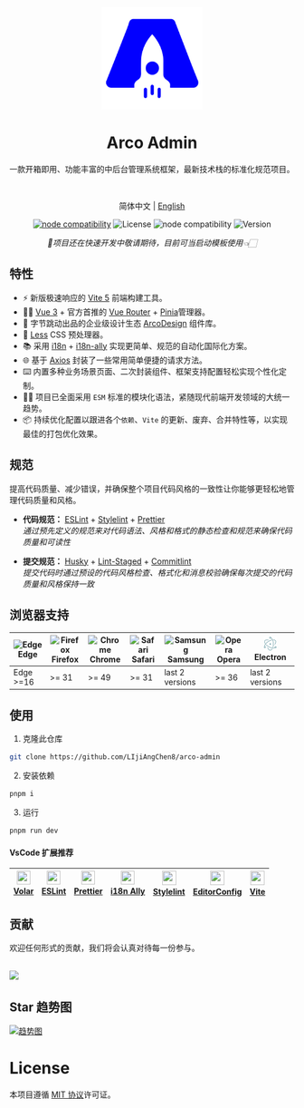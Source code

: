 <p align="center">
  <a href="https://github.com/LIjiAngChen8/arco-admin">
    <img width="180" src="./docs/logo.svg" alt="Arco admin logo">
  </a>
</p>

<h1 align="center">Arco Admin</h1>
<p align="center">一款开箱即用、功能丰富的中后台管理系统框架，最新技术栈的标准化规范项目。</p> 
<br/>

<div align="center">

简体中文 | [English](./README.en-US.md)
</div>

<p align="center">
  <a href="https://nodejs.org/en/about/previous-releases"><img src="https://img.shields.io/node/v/vite.svg" alt="node compatibility"></a>
  <img alt="License" src="https://img.shields.io/github/license/LIjiAngChen8/arco-admin">
  <img src="https://img.shields.io/github/last-commit/LIjiAngChen8/arco-admin.svg" alt="node compatibility">
  <img alt="Version" src="https://img.shields.io/github/package-json/v/LIjiAngChen8/arco-admin/main">
</p>

*<p align="center">📌项目还在快速开发中敬请期待，目前可当启动模板使用👈🏻</p>*

## 特性
+ ⚡️ 新版极速响应的 [Vite 5](https://cn.vitejs.dev) 前端构建工具。
+ 👍🏻 [Vue 3](https://cn.vuejs.org) + 官方首推的 [Vue Router](https://router.vuejs.org/zh) + [Pinia](https://pinia.vuejs.org/zh)管理器。
+ 🔩 字节跳动出品的企业级设计生态 [ArcoDesign](https://arco.design/) 组件库。
+ 🎨 [Less](https://less.bootcss.com/) CSS 预处理器。
+ 📚 采用 [i18n](https://github.com/intlify/vue-i18n-next/tree/master/packages/vue-i18n#readme) + [i18n-ally](https://github.com/lokalise/i18n-ally) 实现更简单、规范的自动化国际化方案。
+ 🌐 基于 [Axios](https://axios-http.com/zh/) 封装了一些常用简单便捷的请求方法。
+ ⌨️ 内置多种业务场景页面、二次封装组件、框架支持配置轻松实现个性化定制。
+ 🧚🏻 项目已全面采用 `ESM` 标准的模块化语法，紧随现代前端开发领域的大统一趋势。
+ 📦 持续优化配置以跟进各个`依赖`、`Vite` 的更新、废弃、合并特性等，以实现最佳的打包优化效果。  

## 规范
提高代码质量、减少错误，并确保整个项目代码风格的一致性让你能够更轻松地管理代码质量和风格。

+ **代码规范：**  [ESLint](https://eslint.org/) + [Stylelint](https://stylelint.io) + [Prettier](https://prettier.io)<br/>
    *通过预先定义的规范来对代码语法、风格和格式的静态检查和规范来确保代码质量和可读性*

+ **提交规范：**  [Husky](https://typicode.github.io/husky/#/) + [Lint-Staged](https://github.com/okonet/lint-staged) + [Commitlint](https://commitlint.js.org)<br/>
  *提交代码时通过预设的代码风格检查、格式化和消息校验确保每次提交的代码质量和风格保持一致*

## 浏览器支持

| <img src="https://raw.githubusercontent.com/alrra/browser-logos/master/src/edge/edge_48x48.png" alt="Edge" width="24px" height="24px" /><br/>Edge | <img src="https://raw.githubusercontent.com/alrra/browser-logos/master/src/firefox/firefox_48x48.png" alt="Firefox" width="24px" height="24px" /><br/>Firefox | <img src="https://raw.githubusercontent.com/alrra/browser-logos/master/src/chrome/chrome_48x48.png" alt="Chrome" width="24px" height="24px" /><br/>Chrome | <img src="https://raw.githubusercontent.com/alrra/browser-logos/master/src/safari/safari_48x48.png" alt="Safari" width="24px" height="24px" /><br/>Safari | <img src="https://raw.githubusercontent.com/alrra/browser-logos/master/src/samsung-internet/samsung-internet_48x48.png" alt="Samsung" width="24px" height="24px" /><br/>Samsung | <img src="https://raw.githubusercontent.com/alrra/browser-logos/master/src/opera/opera_48x48.png" alt="Opera" width="24px" height="24px" /><br/>Opera | <img src="https://raw.githubusercontent.com/alrra/browser-logos/master/src/electron/electron_48x48.png" alt="Electron" width="24px" height="24px" /><br/>Electron |
| --------- | --------- | --------- | --------- | --------- | --------- | --------- |
| Edge >=16| >= 31 | >= 49| >= 31| last 2 versions| >= 36 | last 2 versions

## 使用
1. 克隆此仓库
```bash
git clone https://github.com/LIjiAngChen8/arco-admin
```
2. 安装依赖
```bash
pnpm i
```
3. 运行
```bash
pnpm run dev
```

#### VsCode 扩展推荐

| [<img src="https://vue.gallerycdn.vsassets.io/extensions/vue/volar/1.8.24/1701250883040/Microsoft.VisualStudio.Services.Icons.Default" width="24px" height="24px" /><br>Volar](https://marketplace.visualstudio.com/items?itemName=Vue.volar) | [<img src="https://dbaeumer.gallerycdn.vsassets.io/extensions/dbaeumer/vscode-eslint/2.4.2/1687441427519/Microsoft.VisualStudio.Services.Icons.Default" width="24px" height="24px" /><br>ESLint](https://marketplace.visualstudio.com/items?itemName=dbaeumer.vscode-eslint) |[<img src="https://esbenp.gallerycdn.vsassets.io/extensions/esbenp/prettier-vscode/10.1.0/1690819498575/Microsoft.VisualStudio.Services.Icons.Default" width="24px" height="24px" /><br>Prettier](https://marketplace.visualstudio.com/items?itemName=esbenp.prettier-vscode) |[<img src="https://lokalise.gallerycdn.vsassets.io/extensions/lokalise/i18n-ally/2.12.0/1695476646920/Microsoft.VisualStudio.Services.Icons.Default" width="24px" height="24px" /><br>i18n Ally](https://marketplace.visualstudio.com/items?itemName=Lokalise.i18n-ally) |[<img src="https://stylelint.gallerycdn.vsassets.io/extensions/stylelint/vscode-stylelint/1.3.0/1698920117910/Microsoft.VisualStudio.Services.Icons.Default" width="25px" height="25px" /><br>Stylelint](https://marketplace.visualstudio.com/items?itemName=stylelint.vscode-stylelint)|[<img src="https://editorconfig.gallerycdn.vsassets.io/extensions/editorconfig/editorconfig/0.16.4/1607315835386/Microsoft.VisualStudio.Services.Icons.Default" width="25px" height="25px" /><br>EditorConfig](https://marketplace.visualstudio.com/items?itemName=EditorConfig.EditorConfig)|[<img src="https://antfu.gallerycdn.vsassets.io/extensions/antfu/vite/0.2.5/1622972526798/Microsoft.VisualStudio.Services.Icons.Default" width="25px" height="25px" /><br>Vite](https://marketplace.visualstudio.com/items?itemName=antfu.vite)|
| --- | --- | --- | ---| --- | --- | --- |

## 贡献
欢迎任何形式的贡献，我们将会认真对待每一份参与。<br/><br/>

<a href="https://github.com/LIjiAngChen8/arco-admin/graphs/contributors"><img src="https://contrib.rocks/image?repo=LIjiAngChen8/arco-admin" />
</a><br/>

## Star 趋势图

[![趋势图](https://starchart.cc/LIjiAngChen8/arco-admin.svg)](https://starchart.cc/LIjiAngChen8/arco-admin)

# License
本项目遵循 [MIT 协议](./LICENSE)许可证。
